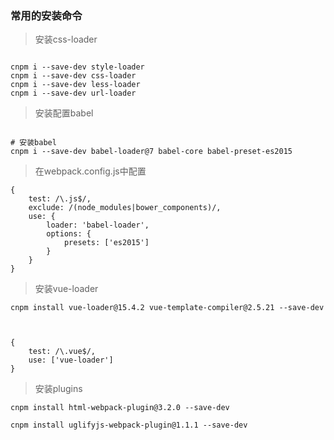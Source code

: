 ### 常用的安装命令



> 安装css-loader
```

cnpm i --save-dev style-loader
cnpm i --save-dev css-loader
cnpm i --save-dev less-loader
cnpm i --save-dev url-loader

```


>  安装配置babel
```

# 安装babel
cnpm i --save-dev babel-loader@7 babel-core babel-preset-es2015

```

>  在webpack.config.js中配置
```
{
    test: /\.js$/,
    exclude: /(node_modules|bower_components)/,
    use: {
        loader: 'babel-loader',
        options: {
            presets: ['es2015']
        }
    }
}

```

> 安装vue-loader

```
cnpm install vue-loader@15.4.2 vue-template-compiler@2.5.21 --save-dev



{
    test: /\.vue$/,
    use: ['vue-loader']
}

```

> 安装plugins

```
cnpm install html-webpack-plugin@3.2.0 --save-dev

cnpm install uglifyjs-webpack-plugin@1.1.1 --save-dev



```
